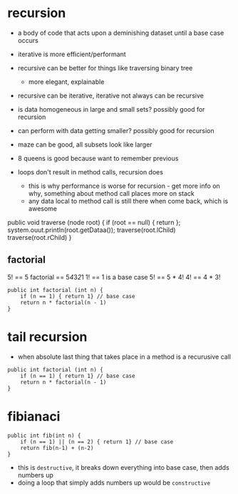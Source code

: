 # recursion
- a body of code that acts upon a deminishing dataset until a base case occurs
- iterative is more efficient/performant
- recursive can be better for things like traversing binary tree
    - more elegant, explainable
- recursive can be iterative, iterative not always can be recursive
- is data homogeneous in large and small sets? possibly good for recursion
- can perform with data getting smaller? possibly good for recursion
- maze can be good, all subsets look like larger
- 8 queens is good because want to remember previous

- loops don't result in method calls, recursion does
    - this is why performance is worse for recursion - get more info on why, something about method call places more on stack
    - any data local to method call is still there when come back, which is awesome

public void traverse (node root) {
    if (root == null) { return };
    system.ouut.println(root.getDataa());
    traverse(root.lChild)
    traverse(root.rChild)
}

## factorial
5! == 5 factorial == 5*4*3*2*1
1! == 1 is a base case
5! == 5 * 4!
4! == 4 * 3!

```
public int factorial (int n) {
    if (n == 1) { return 1} // base case
    return n * factorial(n - 1)
}
```

# tail recursion
- when absolute last thing that takes place in a method is a recurusive call

```
public int factorial (int n) {
    if (n == 1) { return 1} // base case
    return n * factorial(n - 1)
}
```

# fibianaci
```
public int fib(int n) {
    if (n == 1) || (n == 2) { return 1} // base case
    return fib(n-1) + (n-2)
}
```
- this is `destructive`, it breaks down everything into base case, then adds numbers up
- doing a loop that simply adds numbers up would be `constructive`
